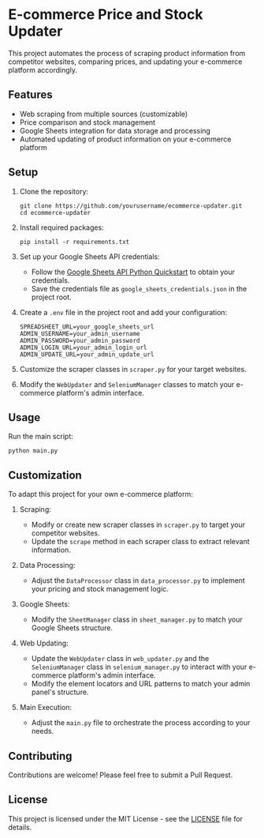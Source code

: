 # E-commerce Price and Stock Updater

This project automates the process of scraping product information from competitor websites, comparing prices, and updating your e-commerce platform accordingly.

## Features

- Web scraping from multiple sources (customizable)
- Price comparison and stock management
- Google Sheets integration for data storage and processing
- Automated updating of product information on your e-commerce platform

## Setup

1. Clone the repository:
   ```
   git clone https://github.com/yourusername/ecommerce-updater.git
   cd ecommerce-updater
   ```

2. Install required packages:
   ```
   pip install -r requirements.txt
   ```

3. Set up your Google Sheets API credentials:
   - Follow the [Google Sheets API Python Quickstart](https://developers.google.com/sheets/api/quickstart/python) to obtain your credentials.
   - Save the credentials file as `google_sheets_credentials.json` in the project root.

4. Create a `.env` file in the project root and add your configuration:
   ```
   SPREADSHEET_URL=your_google_sheets_url
   ADMIN_USERNAME=your_admin_username
   ADMIN_PASSWORD=your_admin_password
   ADMIN_LOGIN_URL=your_admin_login_url
   ADMIN_UPDATE_URL=your_admin_update_url
   ```

5. Customize the scraper classes in `scraper.py` for your target websites.

6. Modify the `WebUpdater` and `SeleniumManager` classes to match your e-commerce platform's admin interface.

## Usage

Run the main script:

```
python main.py
```

## Customization

To adapt this project for your own e-commerce platform:

1. Scraping:
   - Modify or create new scraper classes in `scraper.py` to target your competitor websites.
   - Update the `scrape` method in each scraper class to extract relevant information.

2. Data Processing:
   - Adjust the `DataProcessor` class in `data_processor.py` to implement your pricing and stock management logic.

3. Google Sheets:
   - Modify the `SheetManager` class in `sheet_manager.py` to match your Google Sheets structure.

4. Web Updating:
   - Update the `WebUpdater` class in `web_updater.py` and the `SeleniumManager` class in `selenium_manager.py` to interact with your e-commerce platform's admin interface.
   - Modify the element locators and URL patterns to match your admin panel's structure.

5. Main Execution:
   - Adjust the `main.py` file to orchestrate the process according to your needs.

## Contributing

Contributions are welcome! Please feel free to submit a Pull Request.

## License

This project is licensed under the MIT License - see the [LICENSE](LICENSE) file for details.
